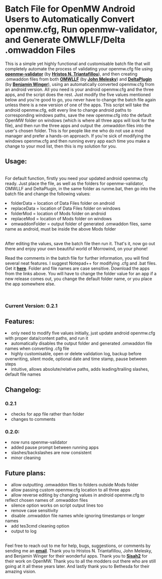 <h1>Batch File for OpenMW Android Users to Automatically Convert openmw.cfg, Run openmw-validator, and Generate OMWLLF/Delta .omwaddon Files</h1>

This is a simple yet highly functional and customisable batch file that will completely automate the process of validating your openmw.cfg file using <strong><a href="https://mw.moddinghall.com/file/28-openmw-validator">openmw-validator</a></strong> (by <strong><a href="https://git.sr.ht/~hristoast">Hristos N. Triantafillou</a></strong>), and then creating .omwaddon files from both <strong><a href="https://github.com/jmelesky/omwllf">OMWLLF</a></strong> (by <strong><a href="https://github.com/jmelesky">John Melesky</a></strong>) and <strong><a href="https://gitlab.com/bmwinger/delta-plugin/-/releases">DeltaPlugin</a></strong> (by <strong><a href="https://gitlab.com/bmwinger">Benjamin Winger</a></strong>), using an automatically converted openmw.cfg from an android version. All you need is your android openmw.cfg and the three apps, and the script does the rest. Just modify the five values mentioned below and you're good to go, you never have to change the batch file again unless there is a new version of one of the apps. This script will take the android openmw.cfg, edit every line to change android paths to corresponding windows paths, save the new openmw.cfg into the default OpenMW folder on windows (which is where all three apps will look for the file), and then run the three apps and output the .omwaddon files into the user's chosen folder. This is for people like me who do not use a mod manager and prefer a hands-on approach. If you're sick of modifying the windows openmw.cfg and then running every app each time you make a change to your mod list, then this is my solution for you.

<h2>Usage:</h2>

<br>For default function, firstly you need your updated android openmw.cfg ready. Just place the file, as well as the folders for openmw-validator, OMWLLF and DeltaPlugin, in the same folder as runme.bat, then go into the batch file and change the following values:

<li>folderData = location of Data Files folder on android</li>
<li>replaceData = location of Data Files folder on windows</li>
<li>folderMod = location of Mods folder on android</li>
<li>replaceMod = location of Mods folder on windows</li>
<li>omwaddonFolder = output folder of generated .omwaddon files, same name as android, must be inside the above Mods folder</li>

<br>After editing the values, save the batch file then run it. That's it, now go out there and enjoy your own beautiful world of Morrowind, on your phone!

Read the comments in the batch file for further information, you will find several neat features. I suggest Notepad++ for modifying .cfg and .bat files. Get it <strong><a href="https://notepad-plus-plus.org/downloads/">here</a></strong>. Folder and file names are case sensitive. Download the apps from the links above. You will have to change the folder value for an app if a new release comes out, you change the default folder name, or you place the app somewhere else.

<br><h3>Current Version: 0.2.1</h3>

<h2>Features:</h2>

<li>only need to modify five values initially, just update android openmw.cfg with proper data/content paths, and run it</li>
<li>automatically disables the output folder and generated .omwaddon file names when converting .cfg file</li>
<li>highly customisable, open or delete validation log, backup before overwriting, silent mode, optional date and time stamp, pause between steps</li>
<li>intuitive, allows absolute/relative paths, adds leading/trailing slashes, default file names</li>

<h2>Changelog:</h2>

<h3>0.2.1</h3>
<li>checks for app file rather than folder</li>
<li>changes to comments</li>

<h3>0.2.0:</h3>
<li>now runs openmw-validator</li>
<li>added pause prompt between running apps</li>
<li>slashes/backslashes are now consistent</li>
<li>minor cleaning</li>

<h2>Future plans:</h2>

<li>allow outputting .omwaddon files to folders outside Mods folder</li>
<li>allow passing custom openmw.cfg location to all three apps</li>
<li>allow reverse editing by changing values in android openmw.cfg to reflect chosen names of .omwaddon files</li>
<li>silence option works on script output lines too</li>
<li>remove case sensitivity</li>
<li>disable .omwaddon file names while ignoring timestamps or longer names</li>
<li>add tes3cmd cleaning option</li>
<li>output to log</li>

<br>Feel free to reach out to me for help, bugs, suggestions, or comments by sending me an <strong><a href="mailto:r_b_inc@yahoo.ca">email</a></strong>. Thank you to Hristos N. Triantafillou, John Melesky, and Benjamin Winger for their wonderful apps. Thank you to <strong><a href="https://github.com/Sisah2">Sisah2</a></strong> for their work on OpenMW. Thank you to all the modders out there who are still going at it all these years later. And lastly thank you to Bethesda for their amazing vision.
